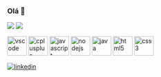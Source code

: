 ### Olá 👋


<p>
<img src="https://github-readme-stats.vercel.app/api?username=RestartButton&show_icons=true&theme=dark&hide=stars,issues&count_private=true">
<img src="https://github-readme-stats.vercel.app/api/top-langs/?username=RestartButton&layout=compact&theme=dark">
</p>


<p>
<img src="https://cdn.jsdelivr.net/gh/devicons/devicon/icons/vscode/vscode-original.svg" alt="vscode" width="45" height="45">
<img src="https://cdn.jsdelivr.net/gh/devicons/devicon/icons/cplusplus/cplusplus-original.svg" alt="cplusplus" width="45" height="45">
<img src="https://cdn.jsdelivr.net/gh/devicons/devicon/icons/javascript/javascript-original.svg" alt="javascript" width="45" height="45">
<img src="https://cdn.jsdelivr.net/gh/devicons/devicon/icons/nodejs/nodejs-original.svg" alt="nodejs" width="45" height="45">
<img src="https://cdn.jsdelivr.net/gh/devicons/devicon/icons/java/java-original.svg" alt="java" width="45" height="45">
<img src="https://cdn.jsdelivr.net/gh/devicons/devicon/icons/html5/html5-original.svg" alt="html5" width="45" height="45">
<img src="https://cdn.jsdelivr.net/gh/devicons/devicon/icons/css3/css3-original.svg" alt="css3" width="45" height="45">
</p>


[![linkedin](https://img.shields.io/badge/-LinkedIn-%230077B5?style=for-the-badge&logo=linkedin&logoColor=white)](https://www.linkedin.com/in/rog%C3%A9rio-borges-423b041b0)

<!--
**RestartButton/RestartButton** is a ✨ _special_ ✨ repository because its `README.md` (this file) appears on your GitHub profile.

Here are some ideas to get you started:

- 🔭 I’m currently working on ...
- 🌱 I’m currently learning ...
- 👯 I’m looking to collaborate on ...
- 🤔 I’m looking for help with ...
- 💬 Ask me about ...
- 📫 How to reach me: ...
- 😄 Pronouns: ...
- ⚡ Fun fact: ...
-->
